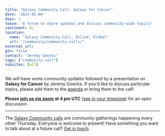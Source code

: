 ```yaml
---
title: "Galaxy Community Call: Galaxy for Cancer"
date: '2023-05-04'
days: 1
tease: "A forum to share updates and discuss community-wide topics"
continent: GL
location:
  name: "Galaxy Community Call, Online, Global"
  url: "/community/community-calls/"
external_url:
gtn: false
contact: "Jeremy Goecks"
tags: ["community-call"]
subsites: [all]
---
```


We will have some community updates followed by a presentation on **Galaxy for Cancer** by Jeremy Goecks. If you'd like to discuss particular topics, please add them to the [agenda](https://docs.google.com/document/d/1PYUnO_td7f-l0fxRYDn8D6ER7W6eY-E9mUx8ErT8kJ4/edit?usp=sharing) or bring them to the call!

**Please [join us via zoom](https://zoom.us/j/93232917829?pwd=NThHTkdDYmFTRExuV0VvaE1vRmZ1UT09) at 4 pm UTC** ([see in your timezone](https://www.timeanddate.com/worldclock/fixedtime.html?msg=Galaxy+community+call&iso=20221117T16)) for an open discussion.


---

The [Galaxy Community calls](/community/community-calls/) are community gatherings happening every other Thursday. Everyone is welcome to present! Have something you want to talk about at a future call? [Get in touch](mailto:outreach@galaxyproject.org).
